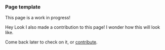 ### Page template

This page is a work in progress!

Hey Look I also made a contribution to this page!
I wonder how this will look like.

Come back later to check on it, or [contribute](https://github.com/ECV-Lab-KULeuven/ECV-Lab-KULeuven.github.io).
